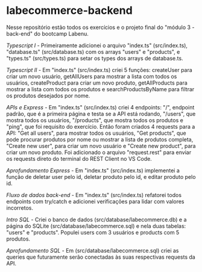 # labecommerce-backend

Nesse repositório estão todos os exercícios e o projeto final do "módulo 3 - back-end" do bootcamp Labenu.

*Typescript I* - Primeiramente adicionei o arquivo "index.ts" (src/index.ts), "database.ts" (src/database.ts) com os arrays "users" e "products", e "types.ts" (src/types.ts) para setar os types dos arrays de database.ts.

*Typescript II* - Em "index.ts" (src/index.ts) criei 5 funções: createUser para criar um novo usuário, getAllUsers para mostrar a lista com todos os usuários, createProduct para criar um novo produto, getAllProducts para mostrar a lista com todos os produtos e searchProductsByName para filtrar os produtos desejados por nome.

*APIs e Express* - Em "index.ts" (src/index.ts) criei 4 endpoints: "/", endpoint padrão, que é a primeira página e testa se a API está rodando, "/users", que mostra todos os usuários, "/products", que mostra todos os produtos e "ping", que foi requisito do exercício. Então foram criados 4 requests para a API: "Get all users", para mostrar todos os usuários, "Get products", que pode procurar produtos por nome ou mostrar a lista de produtos completa, "Create new user", para criar um novo usuário e "Create new product", para criar um novo produto. Foi adicionado o arquivo "request.rest" para enviar os requests direto do terminal do REST Client no VS Code.

*Aprofundamento Express* - Em "index.ts" (src/index.ts) implementei a função de deletar user pelo id, deletar produto pelo id, e editar produto pelo id.

*Fluxo de dados back-end* - Em "index.ts" (src/index.ts) refatorei todos endpoints com try/catch e adicionei verificações para lidar com valores incorretos.

*Intro SQL* - Criei o banco de dados (src/database/labecommerce.db) e a página do SQLite (src/database/labecommerce.sql) e nela duas tabelas: "users" e "products". Populei users com 3 usuários e products com 5 produtos.

*Aprofundamento SQL* - Em (src/database/labecommerce.sql) criei as queries que futuramente serão conectadas às suas respectivas requests da API.
